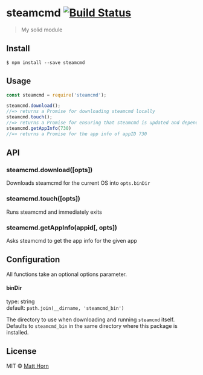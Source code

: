 # steamcmd [![Build Status](https://travis-ci.org/mathphreak/node-steamcmd.svg?branch=master)](https://travis-ci.org/mathphreak/node-steamcmd)

> My solid module

## Install

```
$ npm install --save steamcmd
```

## Usage

```js
const steamcmd = require('steamcmd');

steamcmd.download();
//=> returns a Promise for downloading steamcmd locally
steamcmd.touch();
//=> returns a Promise for ensuring that steamcmd is updated and dependencies exist
steamcmd.getAppInfo(730)
//=> returns a Promise for the app info of appID 730
```

## API

### steamcmd.download([opts])
Downloads steamcmd for the current OS into `opts.binDir`

### steamcmd.touch([opts])
Runs steamcmd and immediately exits

### steamcmd.getAppInfo(appid[, opts])
Asks steamcmd to get the app info for the given app

## Configuration

All functions take an optional options parameter.

#### binDir

type: string  
default: `path.join(__dirname, 'steamcmd_bin')`

The directory to use when downloading and running `steamcmd` itself.
Defaults to `steamcmd_bin` in the same directory where this package is installed.

## License

MIT © [Matt Horn](http://mathphreak.me)

